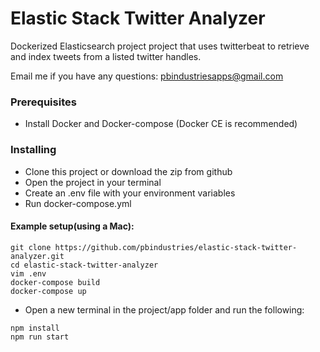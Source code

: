 # Elastic Stack Twitter Analyzer

Dockerized Elasticsearch project project that uses twitterbeat to retrieve and index tweets from a listed twitter handles. 

Email me if you have any questions: pbindustriesapps@gmail.com

### Prerequisites

- Install Docker and Docker-compose (Docker CE is recommended)

### Installing

- Clone this project or download the zip from github
- Open the project in your terminal
- Create an .env file with your environment variables
- Run docker-compose.yml 

#### Example setup(using a Mac):
```
git clone https://github.com/pbindustries/elastic-stack-twitter-analyzer.git
cd elastic-stack-twitter-analyzer
vim .env
docker-compose build
docker-compose up
```
- Open a new terminal in the project/app folder and run the following:
```
npm install
npm run start
```
